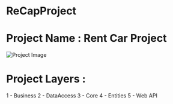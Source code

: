 # ReCapProject
# Project Name : Rent Car Project
![Project Image](https://www.freelancer.in/contest/Rework-this-logo-for-Car-Rental-service-to-look-more-professional-401406-byentry-8958556?w=f&ngsw-bypass=)
# Project Layers : 
1 - Business
2 - DataAccess
3 - Core
4 - Entities
5 - Web API
